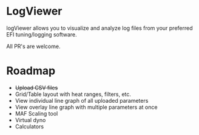 # LogViewer

logViewer allows you to visualize and analyze log files from your preferred EFI tuning/logging software.

All PR's are welcome.


# Roadmap

* <del>Upload CSV files</del>
* Grid/Table layout with heat ranges, filters, etc.
* View individual line graph of all uploaded parameters
* View overlay line graph with multiple parameters at once
* MAF Scaling tool
* Virtual dyno
* Calculators

